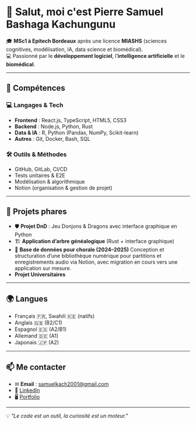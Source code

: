 # 👋 Salut, moi c'est Pierre Samuel Bashaga Kachungunu

🎓 **MSc1 à Epitech Bordeaux** après une licence **MIASHS** (sciences cognitives, modélisation, IA, data science et biomédical).  
💻 Passionné par le **développement logiciel**, l’**intelligence artificielle** et le **biomédical**.

---

## 🚀 Compétences

### 💻 Langages & Tech
- **Frontend** : React.js, TypeScript, HTML5, CSS3  
- **Backend** : Node.js, Python, Rust  
- **Data & IA** : R, Python (Pandas, NumPy, Scikit-learn)  
- **Autres** : Git, Docker, Bash, SQL

### 🛠 Outils & Méthodes
- GitHub, GitLab, CI/CD  
- Tests unitaires & E2E  
- Modélisation & algorithmique  
- Notion (organisation & gestion de projet)

---

## 📌 Projets phares
- 🛡 **Projet DnD** : Jeu Donjons & Dragons avec interface graphique en Python  
- 🏗 **Application d’arbre généalogique** (Rust + interface graphique)
- 🎼 **Base de données pour chorale (2024–2025)**
Conception et structuration d’une bibliothèque numérique pour partitions et enregistrements audio via Notion, avec migration en cours vers une application sur mesure.
-    **Projet Universitaires**

---

## 🌍 Langues
- Français 🇫🇷, Swahili 🇰🇪 (natifs)  
- Anglais 🇬🇧 (B2/C1)  
- Espagnol 🇪🇸 (A2/B1)  
- Allemand 🇩🇪 (A1)  
- Japonais 🇯🇵 (A2)

---

## 📫 Me contacter
- ✉ **Email** : samuelkach2001@gmail.com  
- 💼 [LinkedIn](https://www.linkedin.com/in/pierre-samuel-bashaga-kachungunu-16b30529a/)  
- 🖥 [Portfolio](https://github.com/psousam)

---

💡 *"Le code est un outil, la curiosité est un moteur."*

